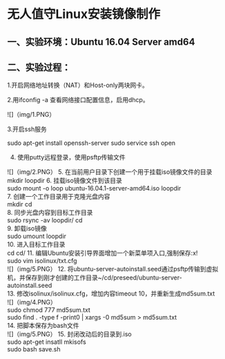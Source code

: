# 无人值守Linux安装镜像制作
## 一、实验环境：Ubuntu 16.04 Server amd64
## 二、实验过程：
1.开启网络地址转换（NAT）和Host-only两块网卡。

2.用ifconfig -a 查看网络接口配置信息，启用dhcp。

![]（img/1.PNG）

3.开启ssh服务

sudo apt-get install openssh-server
sudo service ssh open

4. 使用putty远程登录，使用psftp传输文件

![]（img/2.PNG）
5. 在当前用户目录下创建一个用于挂载iso镜像文件的目录  
	mkdir loopdir 
6. 挂载iso镜像文件到该目录  
	sudo mount -o loop ubuntu-16.04.1-server-amd64.iso loopdir  
7. 创建一个工作目录用于克隆光盘内容  
	mkdir cd  
8. 同步光盘内容到目标工作目录  
	sudo rsync -av loopdir/ cd  
9. 卸载iso镜像  
	sudo umount loopdir  
10. 进入目标工作目录  
 cd cd/
11. 编辑Ubuntu安装引导界面增加一个新菜单项入口,强制保存:x!    
	sudo vim isolinux/txt.cfg  
![]（img/5.PNG）
12. 将ubuntu-server-autoinstall.seed通过psftp传输到虚拟机，并保存到刚才创建的工作目录~/cd/preseed/ubuntu-server-autoinstall.seed   
13. 修改isolinux/isolinux.cfg，增加内容timeout 10，并重新生成md5sum.txt  
![]（img/4.PNG）  
	sudo chmod 777 md5sum.txt  
	sudo find . -type f -print0 | xargs -0 md5sum > md5sum.txt  
14. 把脚本保存为bash文件  
 ![]（img/5.PNG）
15. 封闭改动后的目录到.iso  
	sudo apt-get insatll mkisofs  
	sudo bash save.sh  